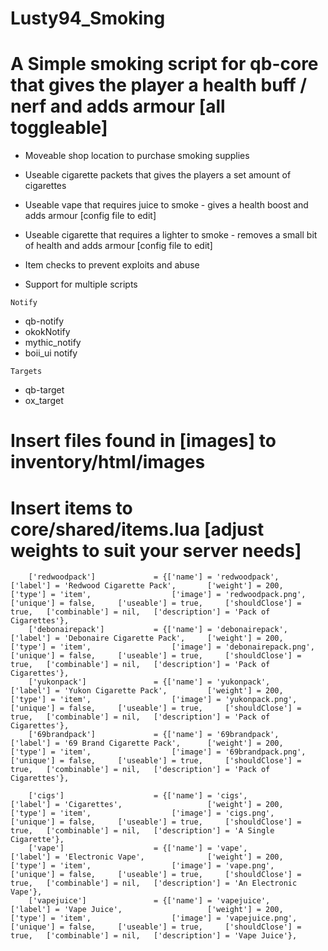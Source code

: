 

# Lusty94_Smoking

# A Simple smoking script for qb-core that gives the player a health buff / nerf and adds armour [all toggleable]

- Moveable shop location to purchase smoking supplies
- Useable cigarette packets that gives the players a set amount of cigarettes
- Useable vape that requires juice to smoke - gives a health boost and adds armour [config file to edit]
- Useable cigarette that requires a lighter to smoke - removes a small bit of health and adds armour [config file to edit]

- Item checks to prevent exploits and abuse

- Support for multiple scripts


``Notify``

- qb-notify
- okokNotify
- mythic_notify
- boii_ui notify

``Targets``

- qb-target
- ox_target



# Insert files found in [images] to inventory/html/images



# Insert items to core/shared/items.lua [adjust weights to suit your server needs]


```
	['redwoodpack'] 			= {['name'] = 'redwoodpack', 			 	  	  	['label'] = 'Redwood Cigarette Pack', 		['weight'] = 200, 		['type'] = 'item', 					['image'] = 'redwoodpack.png', 				['unique'] = false, 	['useable'] = true, 	['shouldClose'] = true,   ['combinable'] = nil,   ['description'] = 'Pack of Cigarettes'},
	['debonairepack'] 			= {['name'] = 'debonairepack', 			 	  	  	['label'] = 'Debonaire Cigarette Pack', 	['weight'] = 200, 		['type'] = 'item', 					['image'] = 'debonairepack.png', 			['unique'] = false, 	['useable'] = true, 	['shouldClose'] = true,   ['combinable'] = nil,   ['description'] = 'Pack of Cigarettes'},
	['yukonpack'] 				= {['name'] = 'yukonpack', 			 	  	  	    ['label'] = 'Yukon Cigarette Pack', 		['weight'] = 200, 		['type'] = 'item', 					['image'] = 'yukonpack.png', 				['unique'] = false, 	['useable'] = true, 	['shouldClose'] = true,   ['combinable'] = nil,   ['description'] = 'Pack of Cigarettes'},
	['69brandpack'] 			= {['name'] = '69brandpack', 			 	  	  	['label'] = '69 Brand Cigarette Pack', 		['weight'] = 200, 		['type'] = 'item', 					['image'] = '69brandpack.png', 				['unique'] = false, 	['useable'] = true, 	['shouldClose'] = true,   ['combinable'] = nil,   ['description'] = 'Pack of Cigarettes'},

	['cigs'] 					= {['name'] = 'cigs', 			 	  	  		    ['label'] = 'Cigarettes', 				    ['weight'] = 200, 		['type'] = 'item', 					['image'] = 'cigs.png', 					['unique'] = false, 	['useable'] = true, 	['shouldClose'] = true,   ['combinable'] = nil,   ['description'] = 'A Single Cigarette'},
	['vape'] 					= {['name'] = 'vape', 			 	  	  		    ['label'] = 'Electronic Vape', 				['weight'] = 200, 		['type'] = 'item', 					['image'] = 'vape.png', 					['unique'] = false, 	['useable'] = true, 	['shouldClose'] = true,   ['combinable'] = nil,   ['description'] = 'An Electronic Vape'},
	['vapejuice'] 				= {['name'] = 'vapejuice', 			 	  	  		['label'] = 'Vape Juice', 				    ['weight'] = 200, 		['type'] = 'item', 					['image'] = 'vapejuice.png', 				['unique'] = false, 	['useable'] = true, 	['shouldClose'] = true,   ['combinable'] = nil,   ['description'] = 'Vape Juice'},
```
